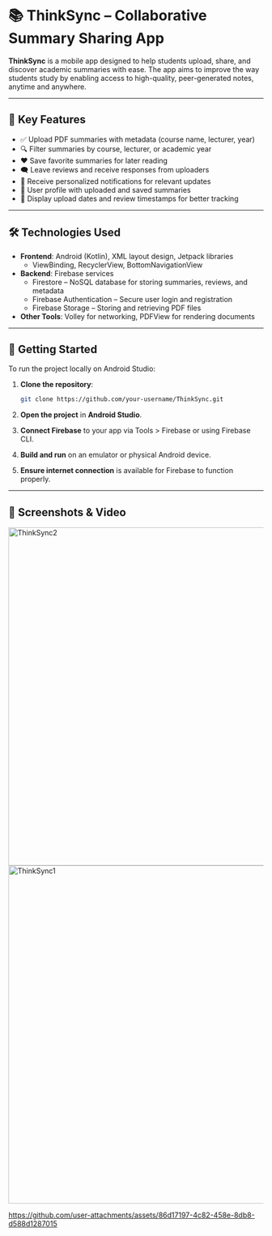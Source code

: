 
# 📚 ThinkSync – Collaborative Summary Sharing App

**ThinkSync** is a mobile app designed to help students upload, share, and discover academic summaries with ease. The app aims to improve the way students study by enabling access to high-quality, peer-generated notes, anytime and anywhere.

---

## 🚀 Key Features

- ✅ Upload PDF summaries with metadata (course name, lecturer, year)
- 🔍 Filter summaries by course, lecturer, or academic year
- ❤️ Save favorite summaries for later reading
- 🗨️ Leave reviews and receive responses from uploaders
- 🔔 Receive personalized notifications for relevant updates
- 👤 User profile with uploaded and saved summaries
- 📅 Display upload dates and review timestamps for better tracking

---

## 🛠️ Technologies Used

- **Frontend**: Android (Kotlin), XML layout design, Jetpack libraries
  - ViewBinding, RecyclerView, BottomNavigationView
- **Backend**: Firebase services
  - Firestore – NoSQL database for storing summaries, reviews, and metadata
  - Firebase Authentication – Secure user login and registration
  - Firebase Storage – Storing and retrieving PDF files
- **Other Tools**: Volley for networking, PDFView for rendering documents

---

## 🧪 Getting Started

To run the project locally on Android Studio:

1. **Clone the repository**:
   ```bash
   git clone https://github.com/your-username/ThinkSync.git
   ```

2. **Open the project** in **Android Studio**.

3. **Connect Firebase** to your app via Tools > Firebase or using Firebase CLI.

4. **Build and run** on an emulator or physical Android device.

5. **Ensure internet connection** is available for Firebase to function properly.

---

## 📸 Screenshots & Video
<img width="1735" height="668" alt="ThinkSync2" src="https://github.com/user-attachments/assets/fe90775c-3874-496c-8c78-cae239d56f88" />
<img width="1722" height="668" alt="ThinkSync1" src="https://github.com/user-attachments/assets/1be4cc01-6cd3-4a58-b3e4-0bc9dcafaebd" />

https://github.com/user-attachments/assets/86d17197-4c82-458e-8db8-d588d1287015


